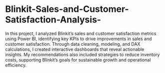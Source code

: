 # Blinkit-Sales-and-Customer-Satisfaction-Analysis-
In this project, I analyzed Blinkit’s sales and customer satisfaction metrics using Power BI, identifying key KPIs to drive improvements in sales and customer satisfaction. Through data cleaning, modeling, and DAX calculations, I created interactive dashboards that reveal actionable insights. My recommendations also included strategies to reduce inventory costs, supporting Blinkit’s goals for sustainable growth and operational efficiency.
